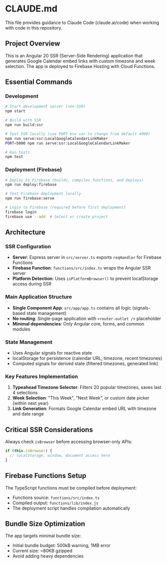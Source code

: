 # CLAUDE.md

This file provides guidance to Claude Code (claude.ai/code) when working with code in this repository.

## Project Overview

This is an Angular 20 SSR (Server-Side Rendering) application that generates Google Calendar embed links with custom timezone and week selection. The app is deployed to Firebase Hosting with Cloud Functions.

## Essential Commands

### Development
```bash
# Start development server (non-SSR)
npm start

# Build with SSR
npm run build:ssr

# Test SSR locally (use PORT env var to change from default 4000)
npm run serve:ssr:LocalGoogleCalendarLinkMaker
PORT=5000 npm run serve:ssr:LocalGoogleCalendarLinkMaker

# Run tests
npm test
```

### Deployment (Firebase)
```bash
# Deploy to Firebase (builds, compiles functions, and deploys)
npm run deploy:firebase

# Test Firebase deployment locally
npm run firebase:serve

# Login to Firebase (required before first deployment)
firebase login
firebase use --add  # Select or create project
```

## Architecture

### SSR Configuration
- **Server**: Express server in `src/server.ts` exports `reqHandler` for Firebase Functions
- **Firebase Function**: `functions/src/index.ts` wraps the Angular SSR server
- **Platform Detection**: Uses `isPlatformBrowser()` to prevent localStorage access during SSR

### Main Application Structure
- **Single Component App**: `src/app/app.ts` contains all logic (signals-based state management)
- **No routing**: Single-page application with `<router-outlet />` placeholder
- **Minimal dependencies**: Only Angular core, forms, and common modules

### State Management
- Uses Angular signals for reactive state
- localStorage for persistence (calendar URL, timezone, recent timezones)
- Computed signals for derived state (filtered timezones, generated link)

### Key Features Implementation
1. **Typeahead Timezone Selector**: Filters 20 popular timezones, saves last 4 selections
2. **Week Selection**: "This Week", "Next Week", or custom date picker (within next year)
3. **Link Generation**: Formats Google Calendar embed URL with timezone and date range

## Critical SSR Considerations

Always check `isBrowser` before accessing browser-only APIs:
```typescript
if (this.isBrowser) {
  // localStorage, window, document access here
}
```

## Firebase Functions Setup

The TypeScript functions must be compiled before deployment:
- Functions source: `functions/src/index.ts`
- Compiled output: `functions/lib/index.js`
- The deployment script handles compilation automatically

## Bundle Size Optimization

The app targets minimal bundle size:
- Initial bundle budget: 500kB warning, 1MB error
- Current size: ~80KB gzipped
- Avoid adding heavy dependencies